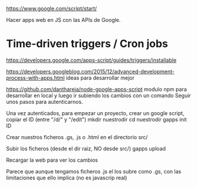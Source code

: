 https://www.google.com/script/start/

Hacer apps web en JS con las APIs de Google.


# Time-driven triggers / Cron jobs
https://developers.google.com/apps-script/guides/triggers/installable



https://developers.googleblog.com/2015/12/advanced-development-process-with-apps.html
ideas para desarrollar mejor

https://github.com/danthareja/node-google-apps-script
modulo npm para desarrollar en local y luego ir subiendo los cambios con un comando
Seguir unos pasos para autenticarnos.

Una vez autenticados, para empezar un proyecto, crear un google script, copiar el ID  (entre "/d/" y "/edit")
mkdir nuestrodir
cd nuestrodir
gapps init ID

Crear nuestros ficheros .gs, .js o .html en el directorio src/

Subir los ficheros (desde el dir raiz, NO desde src/)
gapps upload

Recargar la web para ver los cambios

Parece que aunque tengamos ficheros .js el los subre como .gs, con las limitaciones que ello implica (no es javascrip real)
